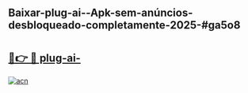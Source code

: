 ## Baixar-plug-ai--Apk-sem-anúncios-desbloqueado-completamente-2025-#ga5o8

# <h2><a href="https://ainizakaria.my?title=plug-ai-&ref=22M">🔗👉 🔴 plug-ai-</a></h2>

[![acn](https://github.com/user-attachments/assets/0f9c940e-d8b0-45ae-aac7-cd30a18b3e1c)](https://ainizakaria.my?title=plug-ai-&ref=22M)

